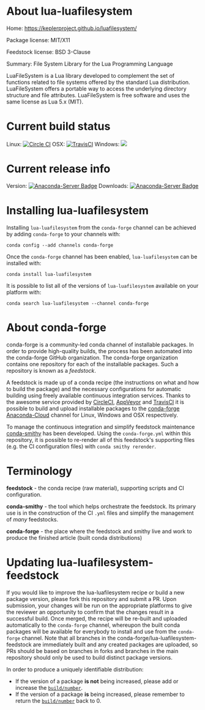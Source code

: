 About lua-luafilesystem
=======================

Home: https://keplerproject.github.io/luafilesystem/

Package license: MIT/X11

Feedstock license: BSD 3-Clause

Summary: File System Library for the Lua Programming Language

LuaFileSystem is a Lua library developed to complement the set of
functions related to file systems offered by the standard Lua distribution.
LuaFileSystem offers a portable way to access the underlying directory structure and file attributes.
LuaFileSystem is free software and uses the same license as Lua 5.x (MIT).


Current build status
====================

Linux: [![Circle CI](https://circleci.com/gh/conda-forge/lua-luafilesystem-feedstock.svg?style=shield)](https://circleci.com/gh/conda-forge/lua-luafilesystem-feedstock)
OSX: [![TravisCI](https://travis-ci.org/conda-forge/lua-luafilesystem-feedstock.svg?branch=master)](https://travis-ci.org/conda-forge/lua-luafilesystem-feedstock)
Windows: ![](https://cdn.rawgit.com/conda-forge/conda-smithy/90845bba35bec53edac7a16638aa4d77217a3713/conda_smithy/static/disabled.svg)

Current release info
====================
Version: [![Anaconda-Server Badge](https://anaconda.org/conda-forge/lua-luafilesystem/badges/version.svg)](https://anaconda.org/conda-forge/lua-luafilesystem)
Downloads: [![Anaconda-Server Badge](https://anaconda.org/conda-forge/lua-luafilesystem/badges/downloads.svg)](https://anaconda.org/conda-forge/lua-luafilesystem)

Installing lua-luafilesystem
============================

Installing `lua-luafilesystem` from the `conda-forge` channel can be achieved by adding `conda-forge` to your channels with:

```
conda config --add channels conda-forge
```

Once the `conda-forge` channel has been enabled, `lua-luafilesystem` can be installed with:

```
conda install lua-luafilesystem
```

It is possible to list all of the versions of `lua-luafilesystem` available on your platform with:

```
conda search lua-luafilesystem --channel conda-forge
```


About conda-forge
=================

conda-forge is a community-led conda channel of installable packages.
In order to provide high-quality builds, the process has been automated into the
conda-forge GitHub organization. The conda-forge organization contains one repository
for each of the installable packages. Such a repository is known as a *feedstock*.

A feedstock is made up of a conda recipe (the instructions on what and how to build
the package) and the necessary configurations for automatic building using freely
available continuous integration services. Thanks to the awesome service provided by
[CircleCI](https://circleci.com/), [AppVeyor](http://www.appveyor.com/)
and [TravisCI](https://travis-ci.org/) it is possible to build and upload installable
packages to the [conda-forge](https://anaconda.org/conda-forge)
[Anaconda-Cloud](http://docs.anaconda.org/) channel for Linux, Windows and OSX respectively.

To manage the continuous integration and simplify feedstock maintenance
[conda-smithy](http://github.com/conda-forge/conda-smithy) has been developed.
Using the ``conda-forge.yml`` within this repository, it is possible to re-render all of
this feedstock's supporting files (e.g. the CI configuration files) with ``conda smithy rerender``.


Terminology
===========

**feedstock** - the conda recipe (raw material), supporting scripts and CI configuration.

**conda-smithy** - the tool which helps orchestrate the feedstock.
                   Its primary use is in the construction of the CI ``.yml`` files
                   and simplify the management of *many* feedstocks.

**conda-forge** - the place where the feedstock and smithy live and work to
                  produce the finished article (built conda distributions)


Updating lua-luafilesystem-feedstock
====================================

If you would like to improve the lua-luafilesystem recipe or build a new
package version, please fork this repository and submit a PR. Upon submission,
your changes will be run on the appropriate platforms to give the reviewer an
opportunity to confirm that the changes result in a successful build. Once
merged, the recipe will be re-built and uploaded automatically to the
`conda-forge` channel, whereupon the built conda packages will be available for
everybody to install and use from the `conda-forge` channel.
Note that all branches in the conda-forge/lua-luafilesystem-feedstock are
immediately built and any created packages are uploaded, so PRs should be based
on branches in forks and branches in the main repository should only be used to
build distinct package versions.

In order to produce a uniquely identifiable distribution:
 * If the version of a package **is not** being increased, please add or increase
   the [``build/number``](http://conda.pydata.org/docs/building/meta-yaml.html#build-number-and-string).
 * If the version of a package **is** being increased, please remember to return
   the [``build/number``](http://conda.pydata.org/docs/building/meta-yaml.html#build-number-and-string)
   back to 0.
